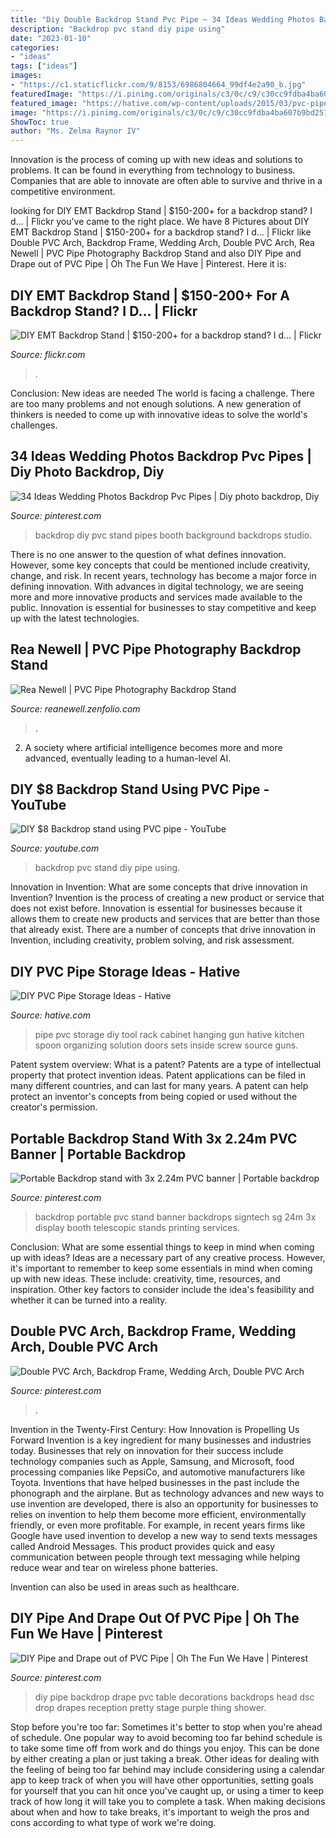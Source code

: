 ```yaml
---
title: "Diy Double Backdrop Stand Pvc Pipe ~ 34 Ideas Wedding Photos Backdrop Pvc Pipes"
description: "Backdrop pvc stand diy pipe using"
date: "2023-01-10"
categories:
- "ideas"
tags: ["ideas"]
images:
- "https://c1.staticflickr.com/9/8153/6986804664_99df4e2a90_b.jpg"
featuredImage: "https://i.pinimg.com/originals/c3/0c/c9/c30cc9fdba4ba607b9bd2515e9a9f0b0.jpg"
featured_image: "https://hative.com/wp-content/uploads/2015/03/pvc-pipe-storage/19-pvc-pipe-storage-ideas.jpg"
image: "https://i.pinimg.com/originals/c3/0c/c9/c30cc9fdba4ba607b9bd2515e9a9f0b0.jpg"
ShowToc: true
author: "Ms. Zelma Raynor IV"
---
```



Innovation is the process of coming up with new ideas and solutions to problems. It can be found in everything from technology to business. Companies that are able to innovate are often able to survive and thrive in a competitive environment.

	

		
looking for DIY EMT Backdrop Stand | $150-200+ for a backdrop stand? I d… | Flickr you've came to the right place. We have 8 Pictures about DIY EMT Backdrop Stand | $150-200+ for a backdrop stand? I d… | Flickr like Double PVC Arch, Backdrop Frame, Wedding Arch, Double PVC Arch, Rea Newell | PVC Pipe Photography Backdrop Stand and also DIY Pipe and Drape out of PVC Pipe | Oh The Fun We Have | Pinterest. Here it is:
		
    
## DIY EMT Backdrop Stand | $150-200+ For A Backdrop Stand? I D… | Flickr

<img loading=lazy src="https://c1.staticflickr.com/9/8153/6986804664_99df4e2a90_b.jpg" onerror="this.onerror=null;this.src='https://tse2.mm.bing.net/th?id=OIP.Vksa4gttrGAhJyCXOI_9jgHaE8&amp;pid=15.1';" alt="DIY EMT Backdrop Stand | $150-200+ for a backdrop stand? I d… | Flickr">

_Source: flickr.com_

>. 

	

Conclusion: New ideas are needed
The world is facing a challenge. There are too many problems and not enough solutions. A new generation of thinkers is needed to come up with innovative ideas to solve the world's challenges.

    
## 34 Ideas Wedding Photos Backdrop Pvc Pipes | Diy Photo Backdrop, Diy

<img loading=lazy src="https://i.pinimg.com/originals/c3/0c/c9/c30cc9fdba4ba607b9bd2515e9a9f0b0.jpg" onerror="this.onerror=null;this.src='https://tse4.mm.bing.net/th?id=OIP.6rdguoi7WbtPRx70U-H3fwAAAA&amp;pid=15.1';" alt="34 Ideas Wedding Photos Backdrop Pvc Pipes | Diy photo backdrop, Diy">

_Source: pinterest.com_

>backdrop diy pvc stand pipes booth background backdrops studio. 

	

There is no one answer to the question of what defines innovation. However, some key concepts that could be mentioned include creativity, change, and risk. In recent years, technology has become a major force in defining innovation. With advances in digital technology, we are seeing more and more innovative products and services made available to the public. Innovation is essential for businesses to stay competitive and keep up with the latest technologies.

    
## Rea Newell | PVC Pipe Photography Backdrop Stand

<img loading=lazy src="https://reanewell.zenfolio.com/img/s/v-10/p49912320-4.jpg" onerror="this.onerror=null;this.src='https://tse2.mm.bing.net/th?id=OIP.7YgTxAAXwwRMkUft9PR3mAAAAA&amp;pid=15.1';" alt="Rea Newell | PVC Pipe Photography Backdrop Stand">

_Source: reanewell.zenfolio.com_

>. 

	

2. A society where artificial intelligence becomes more and more advanced, eventually leading to a human-level AI. 

    
## DIY $8 Backdrop Stand Using PVC Pipe - YouTube

<img loading=lazy src="https://i.ytimg.com/vi/6ZilGjVfeQs/maxresdefault.jpg" onerror="this.onerror=null;this.src='https://tse1.mm.bing.net/th?id=OIP.sDrwEvJzIPw6Ppg1PsrZzQHaEK&amp;pid=15.1';" alt="DIY $8 Backdrop stand using PVC pipe - YouTube">

_Source: youtube.com_

>backdrop pvc stand diy pipe using. 

	

Innovation in Invention: What are some concepts that drive innovation in Invention?
Invention is the process of creating a new product or service that does not exist before. Innovation is essential for businesses because it allows them to create new products and services that are better than those that already exist. There are a number of concepts that drive innovation in Invention, including creativity, problem solving, and risk assessment.

    
## DIY PVC Pipe Storage Ideas - Hative

<img loading=lazy src="https://hative.com/wp-content/uploads/2015/03/pvc-pipe-storage/19-pvc-pipe-storage-ideas.jpg" onerror="this.onerror=null;this.src='https://tse3.mm.bing.net/th?id=OIP.ytMLcMEJb1fz7vv3xuWqfgHaJ4&amp;pid=15.1';" alt="DIY PVC Pipe Storage Ideas - Hative">

_Source: hative.com_

>pipe pvc storage diy tool rack cabinet hanging gun hative kitchen spoon organizing solution doors sets inside screw source guns. 

	

Patent system overview: What is a patent?
Patents are a type of intellectual property that protect invention ideas. Patent applications can be filed in many different countries, and can last for many years. A patent can help protect an inventor's concepts from being copied or used without the creator's permission.

    
## Portable Backdrop Stand With 3x 2.24m PVC Banner | Portable Backdrop

<img loading=lazy src="https://i.pinimg.com/originals/34/3c/0b/343c0b53a51cbc67a09a0c0e27ab5194.jpg" onerror="this.onerror=null;this.src='https://tse2.mm.bing.net/th?id=OIP.dJ79_HQTNf1DoFZIU3VmLwHaFl&amp;pid=15.1';" alt="Portable Backdrop stand with 3x 2.24m PVC banner | Portable backdrop">

_Source: pinterest.com_

>backdrop portable pvc stand banner backdrops signtech sg 24m 3x display booth telescopic stands printing services. 

	

Conclusion: What are some essential things to keep in mind when coming up with ideas?
Ideas are a necessary part of any creative process. However, it's important to remember to keep some essentials in mind when coming up with new ideas. These include: creativity, time, resources, and inspiration. Other key factors to consider include the idea's feasibility and whether it can be turned into a reality.

    
## Double PVC Arch, Backdrop Frame, Wedding Arch, Double PVC Arch

<img loading=lazy src="https://i.pinimg.com/originals/b4/8d/e8/b48de861dd88cb68c2b3380504221549.png" onerror="this.onerror=null;this.src='https://tse2.mm.bing.net/th?id=OIP.D7RRtynoLv-yiG_eTtMmVQHaPR&amp;pid=15.1';" alt="Double PVC Arch, Backdrop Frame, Wedding Arch, Double PVC Arch">

_Source: pinterest.com_

>. 

	

Invention in the Twenty-First Century: How Innovation is Propelling Us Forward
Invention is a key ingredient for many businesses and industries today. Businesses that rely on innovation for their success include technology companies such as Apple, Samsung, and Microsoft, food processing companies like PepsiCo, and automotive manufacturers like Toyota. Inventions that have helped businesses in the past include the phonograph and the airplane.
But as technology advances and new ways to use invention are developed, there is also an opportunity for businesses to relies on invention to help them become more efficient, environmentally friendly, or even more profitable. For example, in recent years firms like Google have used invention to develop a new way to send texts messages called Android Messages. This product provides quick and easy communication between people through text messaging while helping reduce wear and tear on wireless phone batteries.

Invention can also be used in areas such as healthcare.

    
## DIY Pipe And Drape Out Of PVC Pipe | Oh The Fun We Have | Pinterest

<img loading=lazy src="https://s-media-cache-ak0.pinimg.com/736x/31/d4/12/31d412f41cf2082db48bb0308a495aa3.jpg" onerror="this.onerror=null;this.src='https://tse1.mm.bing.net/th?id=OIP.wtdVJsjh5wQrlBphyASCsAHaE7&amp;pid=15.1';" alt="DIY Pipe and Drape out of PVC Pipe | Oh The Fun We Have | Pinterest">

_Source: pinterest.com_

>diy pipe backdrop drape pvc table decorations backdrops head dsc drop drapes reception pretty stage purple thing shower. 

	

Stop before you're too far: Sometimes it's better to stop when you're ahead of schedule.
One popular way to avoid becoming too far behind schedule is to take some time off from work and do things you enjoy. This can be done by either creating a plan or just taking a break. Other ideas for dealing with the feeling of being too far behind may include considering using a calendar app to keep track of when you will have other opportunities, setting goals for yourself that you can hit once you've caught up, or using a timer to keep track of how long it will take you to complete a task. When making decisions about when and how to take breaks, it's important to weigh the pros and cons according to what type of work we're doing.

